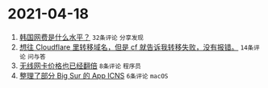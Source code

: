 # 2021-04-18

1. [韩国网费是什么水平？](https://www.v2ex.com/t/771392) `32条评论` `分享发现`
1. [想往 Cloudflare 里转移域名，但是 cf 就告诉我转移失败，没有报错。](https://www.v2ex.com/t/771388) `14条评论` `问与答`
1. [无线网卡价格也已经翻倍](https://www.v2ex.com/t/771396) `8条评论` `程序员`
1. [整理了部分 Big Sur 的 App ICNS](https://www.v2ex.com/t/771387) `6条评论` `macOS`
